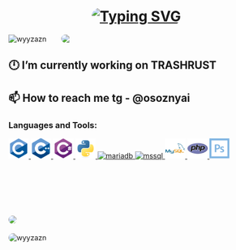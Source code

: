 <h1 align = "center">
<a href="https://git.io/typing-svg"><img style="border-radius: 20px;" src="https://readme-typing-svg.herokuapp.com?font=Fira+Code&size=75&duration=1500&pause=600&color=0CE82B&background=000000EE&center=true&vCenter=true&multiline=true&width=1920&height=384&lines=Hi!;My+name+is+Victor%2C;Welcome+to+my+Profile" alt="Typing SVG" /></a>
</h1>

<img align="right" width="400" style="border-radius: 20px; margin-bottom: 10px;"  src="https://sun9-52.userapi.com/impg/FXKRgb0u5f32OfOnpMsh_CVUyYw71j6KE9qd_A/qkzC55oY8FY.jpg?size=736x736&quality=95&sign=fe0abfe6f960f292800787bdfb0c35cf&type=album">

<p align="left"> <img src="https://komarev.com/ghpvc/?username=wyyzazn&label=Profile%20views&color=0e75b6&style=flat" alt="wyyzazn" /> </p>

## 🕛 I’m currently working on **TRASHRUST**

## 📫 How to reach me **tg - @osoznyai**

<h3 align="left">Languages and Tools:</h3>
<p align="left"> <a href="https://www.cprogramming.com/" > <img src="https://raw.githubusercontent.com/devicons/devicon/master/icons/c/c-original.svg" alt="c" width="40" height="40"/> </a> <a href="https://www.w3schools.com/cpp/" target="_blank" rel="noreferrer"> <img src="https://raw.githubusercontent.com/devicons/devicon/master/icons/cplusplus/cplusplus-original.svg" alt="cplusplus" width="40" height="40"/> </a> <a href="https://www.w3schools.com/cs/" target="_blank" rel="noreferrer"> <img src="https://raw.githubusercontent.com/devicons/devicon/master/icons/csharp/csharp-original.svg" alt="csharp" width="40" height="40"/> </a> <a href="https://www.python.org" target="_blank" rel="noreferrer"> <img src="https://raw.githubusercontent.com/devicons/devicon/master/icons/python/python-original.svg" alt="python" width="40" height="40"/> </a> <a href="https://mariadb.org/" target="_blank" rel="noreferrer"> <img src="https://www.vectorlogo.zone/logos/mariadb/mariadb-icon.svg" alt="mariadb" width="40" height="40"/> </a> <a href="https://www.microsoft.com/en-us/sql-server" target="_blank" rel="noreferrer"> <img src="https://www.svgrepo.com/show/303229/microsoft-sql-server-logo.svg" alt="mssql" width="40" height="40"/> </a> <a href="https://www.mysql.com/" target="_blank" rel="noreferrer"> <img src="https://raw.githubusercontent.com/devicons/devicon/master/icons/mysql/mysql-original-wordmark.svg" alt="mysql" width="40" height="40"/> </a> <a href="https://www.php.net" target="_blank" rel="noreferrer"> <img src="https://raw.githubusercontent.com/devicons/devicon/master/icons/php/php-original.svg" alt="php" width="40" height="40"/> </a><a href="https://www.photoshop.com/en" target="_blank" rel="noreferrer"> <img src="https://raw.githubusercontent.com/devicons/devicon/master/icons/photoshop/photoshop-line.svg" alt="photoshop" width="40" height="40"/> </a>  </p>




<h1 align = "center" style="margin-top:110px;">

</h1>
<p align="left">
  <a href="https://github.com/wyyzazn"><img style="border-radius: 20px;" src="https://github-readme-stats.vercel.app/api?username=wyyzazn&show_icons=true&bg_color=000000&hide_title=true&hide_border=true&text_color=FFFFFF&icon_color=805AD5"></a>
</p>
<p><img align="center" style="border-radius: 20px;" src="https://github-readme-streak-stats.herokuapp.com/?user=wyyzazn&show_icons=true&bg_color=000000&hide_title=true&hide_border=true&text_color=FFFFFF&icon_color=805AD5" alt="wyyzazn" /></p>




